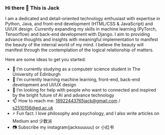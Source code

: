### Hi there 👋 This is Jack

I am a dedicated and detail-oriented technology enthusiast with expertise in Python, Java, and front-end development (HTML/CSS & JavaScript) and UI/UX design. 
Currently expanding my skills in machine learning (PyTorch, Tensorflow) and back-end development with Django. 
I aim to providing advance thoughts and insights with meaningful implementation to manifest the beauty of the internal world of my mind.
I believe the beauty will manifest through the contemplation of the logical relationship of matters.

Here are some ideas to get you started:

- 🔭 I’m currently studying as a computetr science student in The University of Edinburgh
- 🌱 I’m currently learning machine learning, front-end, back-end development and UI/UX design
- 🤔 I’m looking for help with people who want to connected and inspired by the bright future of AI and advance technology
- 📫 How to reach me: 18922443765jack@gmail.com / s2510156@ed.ac.uk
- ⚡ Fun fact: I love philosophy and psychology, and I also write articles on Medium and 少数派
- 📷 Subscribe my instagram(jacksuuuuu) or 小红书

